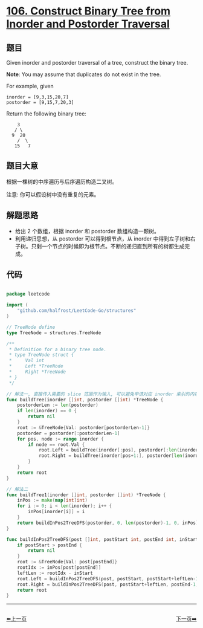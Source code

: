 # [106. Construct Binary Tree from Inorder and Postorder Traversal](https://leetcode.com/problems/construct-binary-tree-from-inorder-and-postorder-traversal/)

## 题目

Given inorder and postorder traversal of a tree, construct the binary tree.

**Note**: You may assume that duplicates do not exist in the tree.

For example, given

    inorder = [9,3,15,20,7]
    postorder = [9,15,7,20,3]

Return the following binary tree:

    	3
       / \
      9  20
        /  \
       15   7


## 题目大意

根据一棵树的中序遍历与后序遍历构造二叉树。

注意:
你可以假设树中没有重复的元素。


## 解题思路

- 给出 2 个数组，根据 inorder 和 postorder 数组构造一颗树。
- 利用递归思想，从 postorder 可以得到根节点，从 inorder 中得到左子树和右子树。只剩一个节点的时候即为根节点。不断的递归直到所有的树都生成完成。


## 代码

```go

package leetcode

import (
	"github.com/halfrost/LeetCode-Go/structures"
)

// TreeNode define
type TreeNode = structures.TreeNode

/**
 * Definition for a binary tree node.
 * type TreeNode struct {
 *     Val int
 *     Left *TreeNode
 *     Right *TreeNode
 * }
 */

// 解法一, 直接传入需要的 slice 范围作为输入, 可以避免申请对应 inorder 索引的内存, 内存使用(leetcode test case) 4.7MB -> 4.3MB.
func buildTree(inorder []int, postorder []int) *TreeNode {
	postorderLen := len(postorder)
	if len(inorder) == 0 {
		return nil
	}
	root := &TreeNode{Val: postorder[postorderLen-1]}
	postorder = postorder[:postorderLen-1]
	for pos, node := range inorder {
		if node == root.Val {
			root.Left = buildTree(inorder[:pos], postorder[:len(inorder[:pos])])
			root.Right = buildTree(inorder[pos+1:], postorder[len(inorder[:pos]):])
		}
	}
	return root
}

// 解法二
func buildTree1(inorder []int, postorder []int) *TreeNode {
	inPos := make(map[int]int)
	for i := 0; i < len(inorder); i++ {
		inPos[inorder[i]] = i
	}
	return buildInPos2TreeDFS(postorder, 0, len(postorder)-1, 0, inPos)
}

func buildInPos2TreeDFS(post []int, postStart int, postEnd int, inStart int, inPos map[int]int) *TreeNode {
	if postStart > postEnd {
		return nil
	}
	root := &TreeNode{Val: post[postEnd]}
	rootIdx := inPos[post[postEnd]]
	leftLen := rootIdx - inStart
	root.Left = buildInPos2TreeDFS(post, postStart, postStart+leftLen-1, inStart, inPos)
	root.Right = buildInPos2TreeDFS(post, postStart+leftLen, postEnd-1, rootIdx+1, inPos)
	return root
}


```


----------------------------------------------
<div style="display: flex;justify-content: space-between;align-items: center;">
<p><a href="https://books.halfrost.com/leetcode/ChapterFour/0100~0199/0105.Construct-Binary-Tree-from-Preorder-and-Inorder-Traversal/">⬅️上一页</a></p>
<p><a href="https://books.halfrost.com/leetcode/ChapterFour/0100~0199/0107.Binary-Tree-Level-Order-Traversal-II/">下一页➡️</a></p>
</div>
